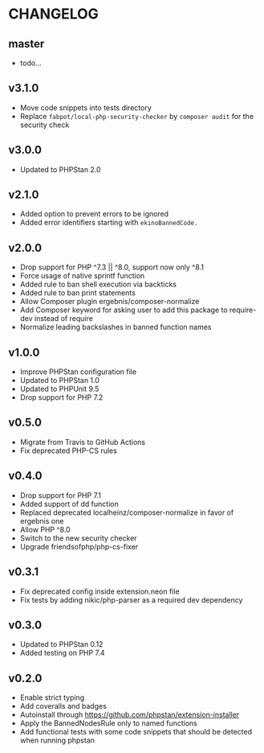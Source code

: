 CHANGELOG
=========

master
------

* todo...

v3.1.0
------

* Move code snippets into tests directory
* Replace `fabpot/local-php-security-checker` by `composer audit` for the security check

v3.0.0
------

* Updated to PHPStan 2.0

v2.1.0
------

* Added option to prevent errors to be ignored
* Added error identifiers starting with `ekinoBannedCode.`

v2.0.0
------

* Drop support for PHP ^7.3 || ^8.0, support now only ^8.1
* Force usage of native sprintf function
* Added rule to ban shell execution via backticks
* Added rule to ban print statements
* Allow Composer plugin ergebnis/composer-normalize
* Add Composer keyword for asking user to add this package to require-dev instead of require
* Normalize leading backslashes in banned function names

v1.0.0
------

* Improve PHPStan configuration file
* Updated to PHPStan 1.0
* Updated to PHPUnit 9.5
* Drop support for PHP 7.2

v0.5.0
------

* Migrate from Travis to GitHub Actions
* Fix deprecated PHP-CS rules 

v0.4.0
------

* Drop support for PHP 7.1
* Added support of dd function
* Replaced deprecated localheinz/composer-normalize in favor of ergebnis one
* Allow PHP ^8.0
* Switch to the new security checker
* Upgrade friendsofphp/php-cs-fixer

v0.3.1
------

* Fix deprecated config inside extension.neon file
* Fix tests by adding nikic/php-parser as a required dev dependency

v0.3.0
------

* Updated to PHPStan 0.12
* Added testing on PHP 7.4

v0.2.0
------

* Enable strict typing
* Add coveralls and badges
* Autoinstall through https://github.com/phpstan/extension-installer
* Apply the BannedNodesRule only to named functions
* Add functional tests with some code snippets that should be detected when running phpstan
